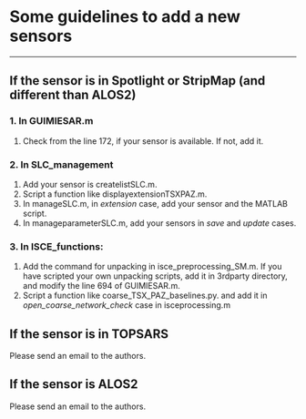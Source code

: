 # Some guidelines to add a new sensors
***

## If the sensor is in Spotlight or StripMap (and different than ALOS2)

### 1. In GUIMIESAR.m

1. Check from the line 172, if your sensor is available. If not, add it.

### 2. In SLC_management

1. Add your sensor is createlistSLC.m.
2. Script a function like displayextensionTSXPAZ.m.
3. In manageSLC.m, in *extension* case, add your sensor and the MATLAB script.
4. In manageparameterSLC.m, add your sensors in *save* and *update* cases. 

### 3. In ISCE_functions:

1. Add the command for unpacking in isce_preprocessing_SM.m. If you have scripted your own unpacking scripts, add it in 3rdparty directory, and modify the line 694 of GUIMIESAR.m. 
2. Script a function like coarse_TSX_PAZ_baselines.py. and add it in *open_coarse_network_check* case in isceprocessing.m 


## If the sensor is in TOPSARS 

Please send an email to the authors. 

## If the sensor is ALOS2 

Please send an email to the authors.
